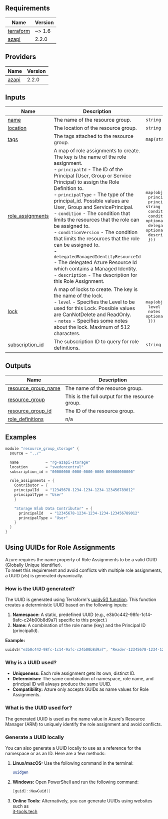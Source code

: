 <!-- BEGIN_TF_DOCS -->
## Requirements

| Name | Version |
|------|---------|
| <a name="requirement_terraform"></a> [terraform](#requirement\_terraform) | ~> 1.6 |
| <a name="requirement_azapi"></a> [azapi](#requirement\_azapi) | 2.2.0 |

## Providers

| Name | Version |
|------|---------|
| <a name="provider_azapi"></a> [azapi](#provider\_azapi) | 2.2.0 |

## Inputs

| Name | Description | Type | Default | Required |
|------|-------------|------|---------|:--------:|
| <a name="input_name"></a> [name](#input\_name) | The name of the resource group. | `string` | n/a | yes |
| <a name="input_location"></a> [location](#input\_location) | The location of the resource group. | `string` | n/a | yes |
| <a name="input_tags"></a> [tags](#input\_tags) | The tags attached to the resource group. | `map(string)` | `null` | no |
| <a name="input_role_assignments"></a> [role\_assignments](#input\_role\_assignments) | A map of role assignments to create. The key is the name of the role assignment.<br/> - `principalId` - The ID of the Principal (User, Group or Service Principal) to assign the Role Definition to.<br/> - `principalType` - The type of the principal\_id. Possible values are User, Group and ServicePrincipal.<br/> - `condition` - The condition that limits the resources that the role can be assigned to.<br/> - `conditionVersion` - The condition that limits the resources that the role can be assigned to.<br/> - `delegatedManagedIdentityResourceId` - The delegated Azure Resource Id which contains a Managed Identity.<br/> - `description` - The description for this Role Assignment. | <pre>map(object({<br/>    principalId                        = string<br/>    principalType                      = string<br/>    condition                          = optional(string)<br/>    conditionVersion                   = optional(string)<br/>    delegatedManagedIdentityResourceId = optional(string)<br/>    description                        = optional(string)<br/>  }))</pre> | `{}` | no |
| <a name="input_lock"></a> [lock](#input\_lock) | A map of locks to create. The key is the name of the lock.<br/> - `level` - Specifies the Level to be used for this Lock. Possible values are CanNotDelete and ReadOnly.<br/> - `notes` - Specifies some notes about the lock. Maximum of 512 characters. | <pre>map(object({<br/>    level = string<br/>    notes = optional(string)<br/>  }))</pre> | `{}` | no |
| <a name="input_subscription_id"></a> [subscription\_id](#input\_subscription\_id) | The subscription ID to query for role definitions. | `string` | n/a | yes |

## Outputs

| Name | Description |
|------|-------------|
| <a name="output_resource_group_name"></a> [resource\_group\_name](#output\_resource\_group\_name) | The name of the resource group. |
| <a name="output_resource_group"></a> [resource\_group](#output\_resource\_group) | This is the full output for the resource group. |
| <a name="output_resource_group_id"></a> [resource\_group\_id](#output\_resource\_group\_id) | The ID of the resource group. |
| <a name="output_role_definitions"></a> [role\_definitions](#output\_role\_definitions) | n/a |
<!-- END_TF_DOCS -->

## Examples

```go
module "resource_group_storage" {
  source = "../"

  name            = "rg-azapi-storage"
  location        = "swedencentral"
  subscription_id = "00000000-0000-0000-0000-000000000000"

  role_assignments = {
    Contributor = {
    principalId   = "12345678-1234-1234-1234-123456789012"
    principalType = "User"
    }

    "Storage Blob Data Contributor" = {
      principalId   = "12345678-1234-1234-1234-123456789012"
      principalType = "User"
    }
  }
}
```

## Using UUIDs for Role Assignments

Azure requires the name property of Role Assignments to be a valid GUID (Globally Unique Identifier).\
To meet this requirement and avoid conflicts with multiple role assignments, a UUID (v5) is generated dynamically.

### How is the UUID generated?

The UUID is generated using Terraform's [uuidv5() function](https://developer.hashicorp.com/terraform/language/functions/uuidv5). This function creates a deterministic UUID based on the following inputs:

1. **Namespace:** A static, predefined UUID (e.g., e3b0c442-98fc-1c14-9afc-c24b00b8d9a7) specific to this project.\
2. **Name:** A combination of the role name (key) and the Principal ID (principalId).

**Example:**

```go
uuidv5("e3b0c442-98fc-1c14-9afc-c24b00b8d9a7", "Reader-12345678-1234-1234-1234-123456789012")
```

### Why is a UUID used?

- **Uniqueness:** Each role assignment gets its own, distinct ID.
- **Determinism:** The same combination of namespace, role name, and principal ID will always produce the same UUID.
- **Compatibility:** Azure only accepts GUIDs as name values for Role Assignments.

### What is the UUID used for?

The generated UUID is used as the name value in Azure's Resource Manager (ARM) to uniquely identify the role assignment and avoid conflicts.

### Generate a UUID locally

You can also generate a UUID locally to use as a reference for the namespace or as an ID. Here are a few methods:

1. **Linux/macOS:** Use the following command in the terminal:

    ```bash
    uuidgen
    ```

2. **Windows:** Open PowerShell and run the following command:

    ```powershell
    [guid]::NewGuid()
    ```

3. **Online Tools:** Alternatively, you can generate UUIDs using websites such as\
[it-tools.tech](https://it-tools.tech/uuid-generator)
